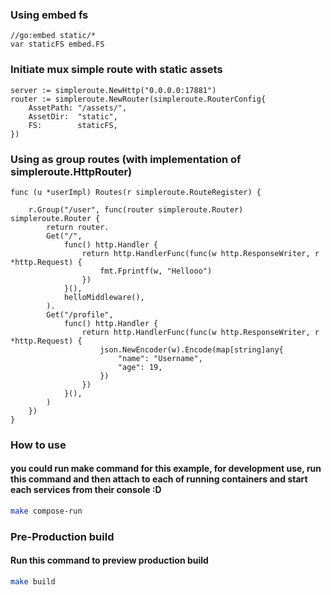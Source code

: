 ### Using embed fs
```golang
//go:embed static/*
var staticFS embed.FS
```

### Initiate mux simple route with static assets
```golang
server := simpleroute.NewHttp("0.0.0.0:17881")
router := simpleroute.NewRouter(simpleroute.RouterConfig{
    AssetPath: "/assets/",
    AssetDir:  "static",
    FS:        staticFS,
})
```

### Using as group routes (with implementation of simpleroute.HttpRouter)
```golang
func (u *userImpl) Routes(r simpleroute.RouteRegister) {
	
	r.Group("/user", func(router simpleroute.Router) simpleroute.Router {
		return router.
		Get("/", 
			func() http.Handler {
				return http.HandlerFunc(func(w http.ResponseWriter, r *http.Request) {
					fmt.Fprintf(w, "Hellooo")
				})
			}(),
			helloMiddleware(),
		).
		Get("/profile", 
			func() http.Handler {
				return http.HandlerFunc(func(w http.ResponseWriter, r *http.Request) {
					json.NewEncoder(w).Encode(map[string]any{
						"name": "Username",
						"age": 19,
					})
				})
			}(),
		)
	})
}
```

### How to use
#### you could run make command for this example, for development use, run this command and then attach to each of running containers and start each services from their console :D
```bash
make compose-run
```

### Pre-Production build
#### Run this command to preview production build
```bash
make build
```